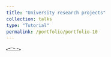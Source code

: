 ```yaml
---
title: "University research projects"
collection: talks
type: "Tutorial"
permalink: /portfolio/portfolio-10
---
```

[<img src="/images/cloud.png" alt="Report" width="37.5" height="12.5" />](https://drive.google.com/drive/folders/19jQLkbrrJjarLo0oS0azAe5wn3FVI3aa?usp=drive_link)